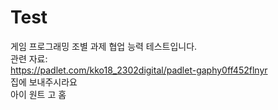 # Test
게임 프로그래밍 조별 과제 협업 능력 테스트입니다.  
관련 자료:  
  https://padlet.com/kko18_2302digital/padlet-gaphy0ff452flnyr  
  집에 보내주시라요  
  아이 원트 고 홈
